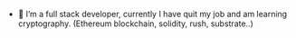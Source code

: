 - 🌱 I’m a full stack developer, currently I have quit my job and am learning cryptography. (Ethereum blockchain, solidity, rush, substrate..)
